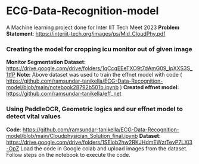# ECG-Data-Recognition-model
A Machine learning project done for Inter IIT Tech Meet 2023
**Problem Statement**: https://interiit-tech.org/images/ps/Mid_CloudPhy.pdf

###  Creating the model for cropping icu monitor out of given image
**Monitor Segmentation Dataset:** https://drive.google.com/drive/folders/1qCcqEEeTXO9t7dAmG09_IpXXS3S_1tfP
**Note:** Above dataset was used to train the effnet model with code 
( https://github.com/ramsundar-tanikella/ECG-Data-Recognition-model/blob/main/notebook28792b501b.ipynb )
**Created effnet model:** https://github.com/ramsundar-tanikella/eff_net

### Using PaddleOCR, Geometric logics and our effnet model to detect vital values
**Code**: https://github.com/ramsundar-tanikella/ECG-Data-Recognition-model/blob/main/Cloudphysician_Solution_final.ipynb
**Dataset**: https://drive.google.com/drive/folders/1SElob2hw2RKJHdmEWzrTevP7LXj3-OpZ
Load the code in Google colab and upload images from the dataset.
Follow steps on the notebook to execute the code.

